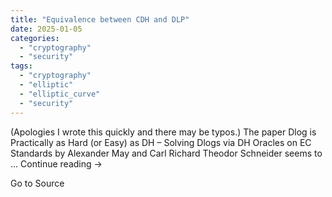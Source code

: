```yaml
---
title: "Equivalence between CDH and DLP"
date: 2025-01-05
categories: 
  - "cryptography"
  - "security"
tags: 
  - "cryptography"
  - "elliptic"
  - "elliptic_curve"
  - "security"
---
```


(Apologies I wrote this quickly and there may be typos.) The paper Dlog is Practically as Hard (or Easy) as DH – Solving Dlogs via DH Oracles on EC Standards by Alexander May and Carl Richard Theodor Schneider seems to … Continue reading →

Go to Source
